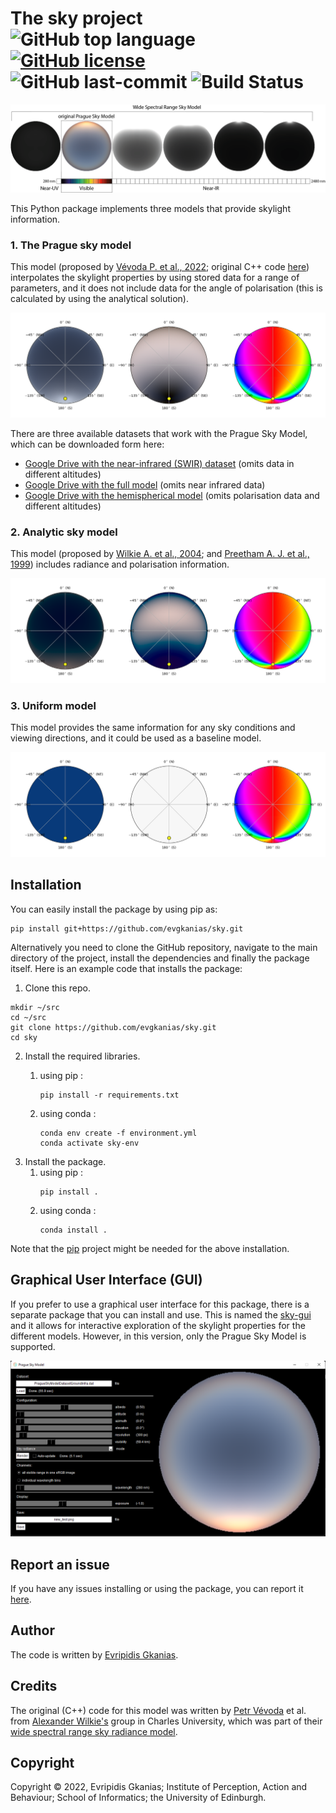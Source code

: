 # The sky project ![GitHub top language](https://img.shields.io/github/languages/top/evgkanias/sky) [![GitHub license](https://img.shields.io/github/license/evgkanias/sky)](https://github.com/evgkanias/sky/blob/main/LICENSE) ![GitHub last-commit](https://img.shields.io/github/last-commit/evgkanias/sky) ![Build Status](https://app.travis-ci.com/evgkanias/sky.svg?branch=main)

![vevoda_2022_teaser](docs/vevoda_2022_infrared_sky_teaser.png)

This Python package implements three models that provide skylight information.

### 1. The Prague sky model

This model (proposed by [Vévoda P. et al., 2022](https://cgg.mff.cuni.cz/publications/infrared-skymodel-2022/); original C++ code [here](https://cgg.mff.cuni.cz/wp-content/uploads/2022/09/vevoda_2022_infrared_sky_implementation.zip)) interpolates the skylight properties by using stored data for a range of parameters, and it does not
include data for the angle of polarisation (this is calculated by using the analytical solution).

![prague-sky-model](docs/prague_sky.png)

There are three available datasets that work with the Prague Sky Model, which can be downloaded form here:
* [Google Drive with the near-infrared (SWIR) dataset](https://drive.google.com/file/d/1ZOizQCN6tH39JEwyX8KvAj7WEdX-EqJl/view?usp=sharing)
  (omits data in different altitudes)
* [Google Drive with the full model](https://drive.google.com/drive/folders/19Iw0mB_UFTtbrFcojHmHc7mjc3PYe_AC?usp=sharing)
  (omits near infrared data)
* [Google Drive with the hemispherical model](https://drive.google.com/drive/folders/1R9dTbOhBXthY3y9BTI4H28acl9dJLIaV?usp=sharing)
  (omits polarisation data and different altitudes)

### 2. Analytic sky model

This model (proposed by [Wilkie A. et al., 2004](http://dx.doi.org/10.2312/EGWR/EGSR04/387-397); and
[Preetham A. J. et al., 1999](https://dl.acm.org/doi/pdf/10.1145/311535.311545)) includes radiance and polarisation
information.

![analytic-sky-model](docs/analytical_sky.png)

### 3. Uniform model

This model provides the same information for any sky conditions and viewing directions, and it could be used as a
baseline model.

![uniform-sky-model](docs/uniform_sky.png)

## Installation

You can easily install the package by using pip as:
```commandline
pip install git+https://github.com/evgkanias/sky.git
```

Alternatively you need to clone the GitHub repository, navigate to the main directory of the project, install the dependencies and finally
the package itself. Here is an example code that installs the package:

1. Clone this repo.
```commandline
mkdir ~/src
cd ~/src
git clone https://github.com/evgkanias/sky.git
cd sky
```
2. Install the required libraries. 
   1. using pip :
      ```commandline
      pip install -r requirements.txt
      ```

   2. using conda :
      ```commandline
      conda env create -f environment.yml
      conda activate sky-env
      ```
3. Install the package.
   1. using pip :
      ```commandline
      pip install .
      ```
   2. using conda :
      ```commandline
      conda install .
      ```
   
Note that the [pip](https://pypi.org/project/pip/) project might be needed for the above installation.

## Graphical User Interface (GUI)

If you prefer to use a graphical user interface for this package, there is a separate package that you can install and
use. This is named the [sky-gui](https://github.com/evgkanias/sky-gui) and it allows for interactive exploration of the
skylight properties for the different models. However, in this version, only the Prague Sky Model is supported.

![gui-teaser](docs/gui-1.png)

## Report an issue

If you have any issues installing or using the package, you can report it
[here](https://github.com/evgkanias/sky/issues).

## Author

The code is written by [Evripidis Gkanias](https://evgkanias.github.io/).

## Credits

The original (C++) code for this model was written by [Petr Vévoda](https://cgg.mff.cuni.cz/members/vevoda/) et al. from [Alexander Wilkie's](https://cgg.mff.cuni.cz/members/wilkie/) group in Charles University, which was part of their  [wide spectral range sky radiance model](https://cgg.mff.cuni.cz/publications/infrared-skymodel-2022/).

## Copyright

Copyright &copy; 2022, Evripidis Gkanias; Institute of Perception,
Action and Behaviour; School of Informatics; the University of Edinburgh.
